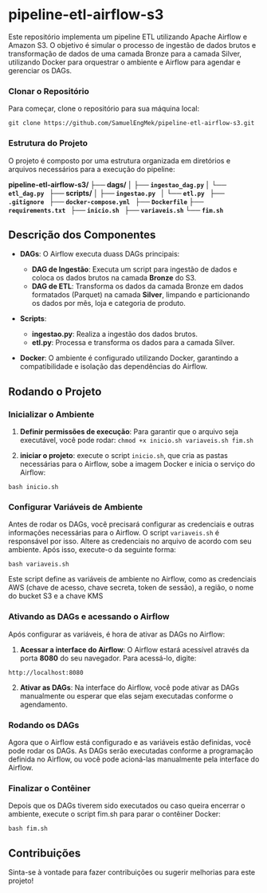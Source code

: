 # pipeline-etl-airflow-s3

Este repositório implementa um pipeline ETL utilizando Apache Airflow e Amazon S3. O objetivo é simular o processo de ingestão de dados brutos e transformação de dados de uma camada Bronze para a camada Silver, utilizando Docker para orquestrar o ambiente e Airflow para agendar e gerenciar os DAGs.


### Clonar o Repositório

Para começar, clone o repositório para sua máquina local:

```git clone https://github.com/SamuelEngMek/pipeline-etl-airflow-s3.git```

### Estrutura do Projeto

O projeto é composto por uma estrutura organizada em diretórios e arquivos necessários para a execução do pipeline:

**pipeline-etl-airflow-s3/ 
├── dags/ 
│ ├── `ingestao_dag.py` 
│ └── `etl_dag.py `
├── scripts/ 
│ ├── `ingestao.py `
│ └── `etl.py `
├── `.gitignore `
├── `docker-compose.yml `
├── `Dockerfile` 
├── `requirements.txt `
├── `inicio.sh `
├── `variaveis.sh` 
└── `fim.sh`**


## Descrição dos Componentes

-   **DAGs**: O Airflow executa duass DAGs principais:
    -   **DAG de Ingestão**: Executa um script para ingestão de dados e coloca os dados brutos na camada **Bronze** do S3.
    -   **DAG de ETL**: Transforma os dados da camada Bronze em dados formatados (Parquet) na camada **Silver**, limpando e particionando os dados por mês, loja e categoria de produto.
-   **Scripts**:
    -   **ingestao.py**: Realiza a ingestão dos dados brutos.
    -   **etl.py**: Processa e transforma os dados para a camada Silver.
  
-   **Docker**: O ambiente é configurado utilizando Docker, garantindo a compatibilidade e isolação das dependências do Airflow.


## Rodando o Projeto
### Inicializar o Ambiente

1. **Definir permissões de execução**: Para garantir que o arquivo seja executável, você pode rodar:
```chmod +x inicio.sh variaveis.sh fim.sh```

2. **iniciar o projeto**: execute o script `inicio.sh`, que cria as pastas necessárias para o Airflow, sobe a imagem Docker e inicia o serviço do Airflow:

```bash inicio.sh```

### Configurar Variáveis de Ambiente

Antes de rodar os DAGs, você precisará configurar as credenciais e outras informações necessárias para o Airflow. O script `variaveis.sh` é responsável por isso. Altere as credenciais no arquivo de acordo com seu ambiente. Após isso, execute-o da seguinte forma:

```bash variaveis.sh```

Este script define as variáveis de ambiente no Airflow, como as credenciais AWS (chave de acesso, chave secreta, token de sessão), a região, o nome do bucket S3 e a chave KMS

### Ativando as DAGs e acessando o Airflow

Após configurar as variáveis, é hora de ativar as DAGs no Airflow:
1. **Acessar a interface do Airflow**: O Airflow estará acessível através da porta **8080** do seu navegador. Para acessá-lo, digite:

```http://localhost:8080```

2. **Ativar as DAGs**: Na interface do Airflow, você pode ativar as DAGs manualmente ou esperar que elas sejam executadas conforme o agendamento.


### Rodando os DAGs
Agora que o Airflow está configurado e as variáveis estão definidas, você pode rodar os DAGs. As DAGs serão executadas conforme a programação definida no Airflow, ou você pode acioná-las manualmente pela interface do Airflow.

### Finalizar o Contêiner

Depois que os DAGs tiverem sido executados ou caso queira encerrar o ambiente, execute o script fim.sh para parar o contêiner Docker:

```bash fim.sh```

## Contribuições

Sinta-se à vontade para fazer contribuições ou sugerir melhorias para este projeto! 